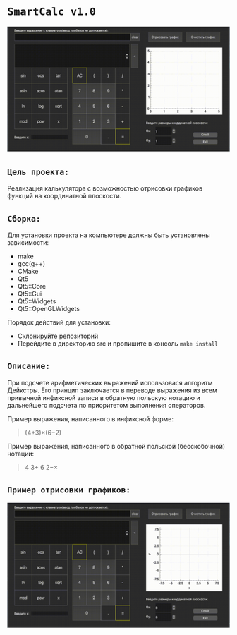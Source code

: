 # `SmartCalc v1.0`

![SmartCalc](misc/test.gif)

##  `Цель проекта:`
Реализация калькулятора с возможностью отрисовки графиков функций на координатной плоскости. 
## `Сборка:`
Для установки проекта на компьютере должны быть установлены зависимости:
- make
- gcc(g++)
- CMake
- Qt5
- Qt5::Core
- Qt5::Gui
- Qt5::Widgets
- Qt5::OpenGLWidgets

Порядок действий для установки:
- Склонируйте репозиторий
- Перейдите в директорию src и пропишите в консоль `make install`
## `Описание:`
При подсчете арифметических выражений использовася алгоритм Дейкстры. Его принцип заключается в переводе выражения из всем привычной инфиксной записи в обратную польскую нотацию и дальнейшего подсчета по приоритетом выполнения операторов.

Пример выражения, написанного в инфиксной форме:

> (4+3)×(6−2)

Пример выражения, написанного в обратной польской (бесскобочной) нотации:

> 4 3+ 6 2−×

## `Пример отрисовки графиков:`
![SmartCalc](misc/graf.gif)

